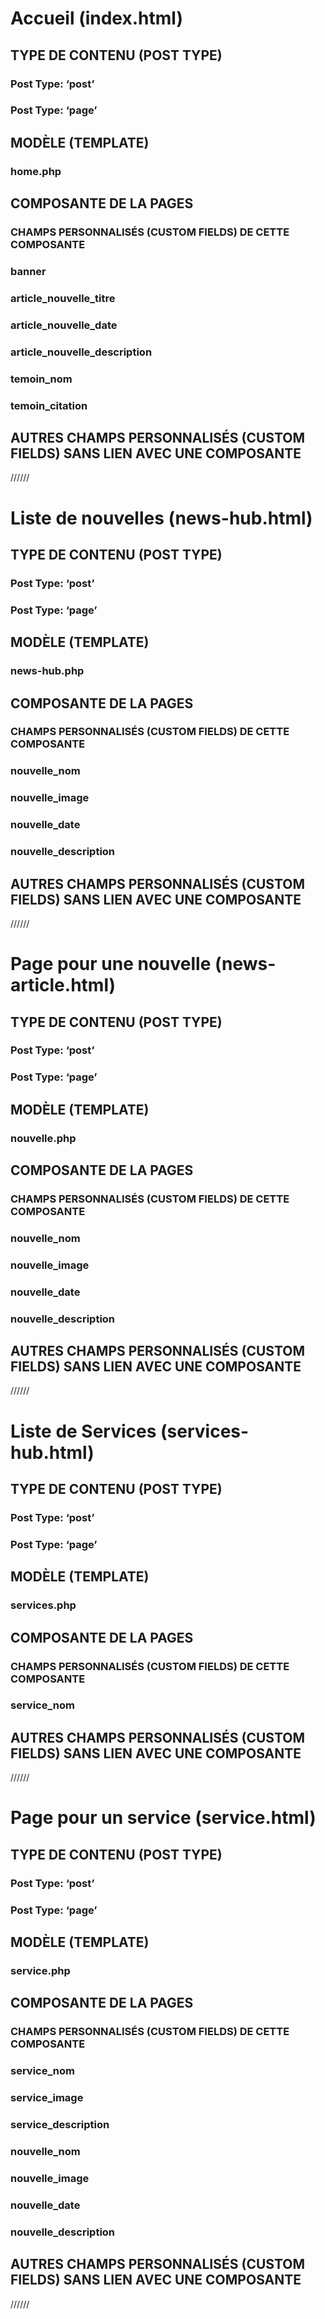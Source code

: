 # Accueil (index.html)
## TYPE DE CONTENU (POST TYPE)
### Post Type: ‘post’
### Post Type: ‘page’
## MODÈLE (TEMPLATE)
### home.php
## COMPOSANTE DE LA PAGES
### CHAMPS PERSONNALISÉS (CUSTOM FIELDS) DE CETTE COMPOSANTE
### banner
### article_nouvelle_titre
### article_nouvelle_date
### article_nouvelle_description
### temoin_nom
### temoin_citation
## AUTRES CHAMPS PERSONNALISÉS (CUSTOM FIELDS) SANS LIEN AVEC UNE COMPOSANTE

//////

# Liste de nouvelles (news-hub.html)
## TYPE DE CONTENU (POST TYPE)
### Post Type: ‘post’
### Post Type: ‘page’
## MODÈLE (TEMPLATE)
### news-hub.php
## COMPOSANTE DE LA PAGES
### CHAMPS PERSONNALISÉS (CUSTOM FIELDS) DE CETTE COMPOSANTE
### nouvelle_nom
### nouvelle_image
### nouvelle_date
### nouvelle_description
## AUTRES CHAMPS PERSONNALISÉS (CUSTOM FIELDS) SANS LIEN AVEC UNE COMPOSANTE

//////

# Page pour une nouvelle (news-article.html)
## TYPE DE CONTENU (POST TYPE)
### Post Type: ‘post’
### Post Type: ‘page’
## MODÈLE (TEMPLATE)
### nouvelle.php
## COMPOSANTE DE LA PAGES
### CHAMPS PERSONNALISÉS (CUSTOM FIELDS) DE CETTE COMPOSANTE
### nouvelle_nom
### nouvelle_image
### nouvelle_date
### nouvelle_description
## AUTRES CHAMPS PERSONNALISÉS (CUSTOM FIELDS) SANS LIEN AVEC UNE COMPOSANTE

//////

# Liste de Services (services-hub.html)
## TYPE DE CONTENU (POST TYPE)
### Post Type: ‘post’
### Post Type: ‘page’
## MODÈLE (TEMPLATE)
### services.php
## COMPOSANTE DE LA PAGES
### CHAMPS PERSONNALISÉS (CUSTOM FIELDS) DE CETTE COMPOSANTE
### service_nom
## AUTRES CHAMPS PERSONNALISÉS (CUSTOM FIELDS) SANS LIEN AVEC UNE COMPOSANTE

//////

# Page pour un service (service.html)
## TYPE DE CONTENU (POST TYPE)
### Post Type: ‘post’
### Post Type: ‘page’
## MODÈLE (TEMPLATE)
### service.php
## COMPOSANTE DE LA PAGES
### CHAMPS PERSONNALISÉS (CUSTOM FIELDS) DE CETTE COMPOSANTE
### service_nom
### service_image
### service_description
### nouvelle_nom
### nouvelle_image
### nouvelle_date
### nouvelle_description
## AUTRES CHAMPS PERSONNALISÉS (CUSTOM FIELDS) SANS LIEN AVEC UNE COMPOSANTE

//////